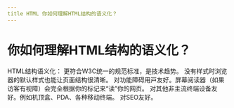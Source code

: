 ```yaml
---
title HTML 你如何理解HTML结构的语义化？
---
```


# 你如何理解HTML结构的语义化？

HTML结构语义化：
更符合W3C统⼀的规范标准，是技术趋势。
没有样式时浏览器的默认样式也能让⻚⾯结构很清晰。
对功能障碍⽤⼾友好。屏幕阅读器（如果访客有视障）会完全根据你的标记来“读”你的⽹⻚。
对其他⾮主流终端设备友好。例如机顶盒、PDA、各种移动终端。
对SEO友好。